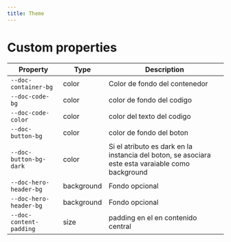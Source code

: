 ```yaml
---
title: Theme
---
```


# Custom properties

| Property                | Type       | Description                                                                                       |
| ----------------------- | ---------- | ------------------------------------------------------------------------------------------------- |
| `--doc-container-bg`    | color      | Color de fondo del contenedor                                                                     |
| `--doc-code-bg`         | color      | color de fondo del codigo                                                                         |
| `--doc-code-color`      | color      | color del texto del codigo                                                                        |
| `--doc-button-bg`       | color      | color de fondo del boton                                                                          |
| `--doc-button-bg-dark`  | color      | Si el atributo es dark en la instancia del boton, se asociara este esta varaiable como background |
| `--doc-hero-header-bg`  | background | Fondo opcional                                                                                    |
| `--doc-hero-header-bg`  | background | Fondo opcional                                                                                    |
| `--doc-content-padding` | size       | padding en el en contenido central                                                                |
